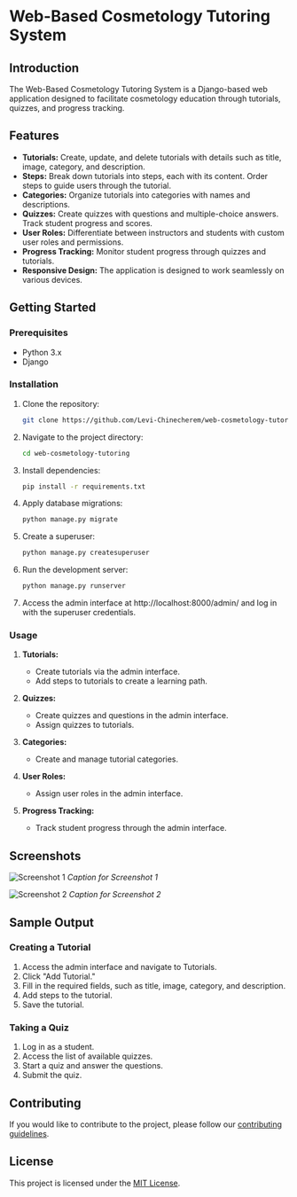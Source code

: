 # Web-Based Cosmetology Tutoring System

## Introduction

The Web-Based Cosmetology Tutoring System is a Django-based web application designed to facilitate cosmetology education through tutorials, quizzes, and progress tracking.

## Features

- **Tutorials:** Create, update, and delete tutorials with details such as title, image, category, and description.
- **Steps:** Break down tutorials into steps, each with its content. Order steps to guide users through the tutorial.
- **Categories:** Organize tutorials into categories with names and descriptions.
- **Quizzes:** Create quizzes with questions and multiple-choice answers. Track student progress and scores.
- **User Roles:** Differentiate between instructors and students with custom user roles and permissions.
- **Progress Tracking:** Monitor student progress through quizzes and tutorials.
- **Responsive Design:** The application is designed to work seamlessly on various devices.

## Getting Started

### Prerequisites

- Python 3.x
- Django

### Installation

1. Clone the repository:

   ```bash
   git clone https://github.com/Levi-Chinecherem/web-cosmetology-tutoring.git

   ```
2. Navigate to the project directory:

   ```bash
   cd web-cosmetology-tutoring
   ```
3. Install dependencies:

   ```bash
   pip install -r requirements.txt
   ```
4. Apply database migrations:

   ```bash
   python manage.py migrate
   ```
5. Create a superuser:

   ```bash
   python manage.py createsuperuser
   ```
6. Run the development server:

   ```bash
   python manage.py runserver
   ```
7. Access the admin interface at http://localhost:8000/admin/ and log in with the superuser credentials.

### Usage

1. **Tutorials:**

   - Create tutorials via the admin interface.
   - Add steps to tutorials to create a learning path.
2. **Quizzes:**

   - Create quizzes and questions in the admin interface.
   - Assign quizzes to tutorials.
3. **Categories:**

   - Create and manage tutorial categories.
4. **User Roles:**

   - Assign user roles in the admin interface.
5. **Progress Tracking:**

   - Track student progress through the admin interface.

## Screenshots

![Screenshot 1](screenshots/screenshot1.png)
*Caption for Screenshot 1*

![Screenshot 2](screenshots/screenshot2.png)
*Caption for Screenshot 2*

## Sample Output

### Creating a Tutorial

1. Access the admin interface and navigate to Tutorials.
2. Click "Add Tutorial."
3. Fill in the required fields, such as title, image, category, and description.
4. Add steps to the tutorial.
5. Save the tutorial.

### Taking a Quiz

1. Log in as a student.
2. Access the list of available quizzes.
3. Start a quiz and answer the questions.
4. Submit the quiz.

## Contributing

If you would like to contribute to the project, please follow our [contributing guidelines](CONTRIBUTING.md).

## License

This project is licensed under the [MIT License](LICENSE).
